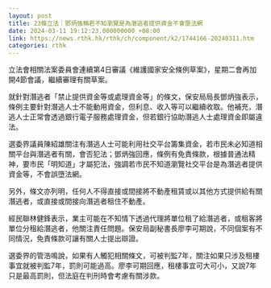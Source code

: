 ```yaml
---
layout: post
title: 23條立法｜鄧炳強稱若不知瀏覽是為潛逃者提供資金不會墮法網
date: 2024-03-11 19:12:23.000000000 +08:00
link: https://news.rthk.hk/rthk/ch/component/k2/1744166-20240311.htm
categories: rthk
---
```


立法會相關法案委員會連續第4日審議《維護國家安全條例草案》，星期二會再加開4節會議，繼續審理有關草案。

就針對潛逃者「禁止提供資金等或處理資金等」的條文，保安局局長鄧炳強表示，條例主要針對潛逃人士不能動用資金，但利息、收入等可以繼續收取。他補充，潛逃人士正常會透過銀行電子服務處理資金，但若銀行協助潛逃人士處理資金即屬違法。

選委界議員陳紹雄關注有潛逃人士可能利用社交平台籌集資金，若市民未必知道相關平台與潛逃者有關，會否犯法；鄧炳強回應，條例有免責條款，根據普通法精神，要市民「明知道」才屬犯法，強調若市民不知道瀏覽社交平台是為潛逃者提供資金等，不會誤墮法網。

另外，條文亦列明，任何人不得直接或間接將不動產租賃或以其他方式提供給有關潛逃者，或直接或間接向潛逃者租住不動產。

經民聯林健鋒表示，業主可能在不知情下透過代理將單位租了給潛逃者，或租客將單位分租給潛逃者，他關注責任問題。保安局副秘書長廖李可期說，不同個案有不同情況，免責條款可讓有關人士提出辯證。

選委界的管浩鳴說，如果有人觸犯相關條文，可被判監7年，關注如果只涉及租樓事宜就被判監7年，罰則可能過高。廖李可期回應，租樓事宜可大可小，又說7年只是最高罰則，但法庭在判刑時會考慮有關涉款。

